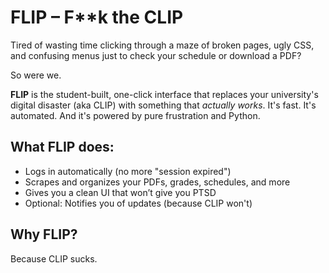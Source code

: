 # FLIP – F**k the CLIP

Tired of wasting time clicking through a maze of broken pages, ugly CSS, and confusing menus just to check your schedule or download a PDF?

So were we.

**FLIP** is the student-built, one-click interface that replaces your university's digital disaster (aka CLIP) with something that *actually works*. It's fast. It's automated. And it's powered by pure frustration and Python.

## What FLIP does:
- Logs in automatically (no more "session expired")
- Scrapes and organizes your PDFs, grades, schedules, and more
- Gives you a clean UI that won’t give you PTSD
- Optional: Notifies you of updates (because CLIP won't)

## Why FLIP?
Because CLIP sucks.

